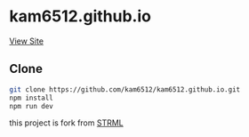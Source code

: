 kam6512.github.io
=========

[View Site](https://kam6512.github.io/)

Clone
--------

```bash
git clone https://github.com/kam6512/kam6512.github.io.git
npm install
npm run dev
```

this project is fork from [STRML](https://github.com/STRML/strml.net)
